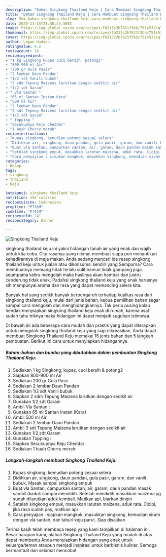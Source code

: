 ```yaml
---
description: "Bahan Singkong Thailand Keju | Cara Membuat Singkong Thailand Keju Yang Menggugah Selera"
title: "Bahan Singkong Thailand Keju | Cara Membuat Singkong Thailand Keju Yang Menggugah Selera"
slug: 504-bahan-singkong-thailand-keju-cara-membuat-singkong-thailand-keju-yang-menggugah-selera
date: 2020-11-15T21:58:24.508Z
image: https://img-global.cpcdn.com/recipes/fb213c2b7621f3bb/751x532cq70/singkong-thailand-keju-foto-resep-utama.jpg
thumbnail: https://img-global.cpcdn.com/recipes/fb213c2b7621f3bb/751x532cq70/singkong-thailand-keju-foto-resep-utama.jpg
cover: https://img-global.cpcdn.com/recipes/fb213c2b7621f3bb/751x532cq70/singkong-thailand-keju-foto-resep-utama.jpg
author: Logan Hudson
ratingvalue: 4.2
reviewcount: 14
recipeingredient:
- "1 kg Singkong kupas cuci bersih  potong2"
- "800-900 ml Air"
- "200 gr Gula Pasir"
- "2 lembar Daun Pandan"
- "1/2 sdt Vanili bubuk"
- "2 sdm Tepung Maizena larutkan dengan sedikit air"
- "1/2 sdt Garam"
- " Vla Santan "
- "65 ml Santan Instan Kara"
- "500 ml Air"
- "2 lembar Daun Pandan"
- "3 sdt Tepung Maizena larutkan dengan sedikit air"
- "1/2 sdt Garam"
- " Topping "
- "Secukupnya Keju Cheddar"
- "1 buah Cherry merah"
recipeinstructions:
- "Kupas singkong, kemudian potong sesuai selera"
- "Didihkan air, singkong, daun pandan, gula pasir, garam, dan vanili bubuk. Masak sampai singkong empuk"
- "Buat vla Santan, campurkan santan, air, garam, daun pandan masak sambil diaduk sampai mendidih. Setelah mendidih masukkan maizena yg sudah dilarutkan aduk kembali. Matikan api, biarkan dingin"
- "Setelah singkong empuk, masukkan larutan maizena, aduk rata. Cicipi, jika rasa sudah pas, matikan api"
- "Cara penyajian : siapkan mangkok, masukkan singkong, kemudian siram dengan vla santan, dan taburi keju parut. Siap disajikan"
categories:
- Resep
tags:
- singkong
- thailand
- keju

katakunci: singkong thailand keju 
nutrition: 155 calories
recipecuisine: Indonesian
preptime: "PT16M"
cooktime: "PT41M"
recipeyield: "4"
recipecategory: Dinner

---
```



![Singkong Thailand Keju](https://img-global.cpcdn.com/recipes/fb213c2b7621f3bb/751x532cq70/singkong-thailand-keju-foto-resep-utama.jpg)


singkong thailand keju ini yakni hidangan tanah air yang enak dan wajib untuk kita coba. Cita rasanya yang nikmat membuat siapa pun menantikan kehadirannya di meja makan.
Anda sedang mencari ide resep singkong thailand keju untuk jualan atau dikonsumsi sendiri yang Sempurna? Cara membuatnya memang tidak terlalu sulit namun tidak gampang juga. seumpama keliru mengolah maka hasilnya akan hambar dan justru cenderung tidak enak. Padahal singkong thailand keju yang enak harusnya sih mempunyai aroma dan rasa yang dapat memancing selera kita.



Banyak hal yang sedikit banyak berpengaruh terhadap kualitas rasa dari singkong thailand keju, mulai dari jenis bahan, kedua pemilihan bahan segar sampai cara mengolah dan menghidangkannya. Tak perlu pusing kalau hendak menyiapkan singkong thailand keju enak di rumah, karena asal sudah tahu triknya maka hidangan ini dapat menjadi suguhan istimewa.


Di bawah ini ada beberapa cara mudah dan praktis yang dapat diterapkan untuk mengolah singkong thailand keju yang siap dikreasikan. Anda dapat membuat Singkong Thailand Keju memakai 16 jenis bahan dan 5 langkah pembuatan. Berikut ini cara untuk menyiapkan hidangannya.

<!--inarticleads1-->

##### Bahan-bahan dan bumbu yang dibutuhkan dalam pembuatan Singkong Thailand Keju:

1. Sediakan 1 kg Singkong, kupas, cuci bersih &amp; potong2
1. Siapkan 800-900 ml Air
1. Sediakan 200 gr Gula Pasir
1. Sediakan 2 lembar Daun Pandan
1. Sediakan 1/2 sdt Vanili bubuk
1. Siapkan 2 sdm Tepung Maizena larutkan dengan sedikit air
1. Gunakan 1/2 sdt Garam
1. Ambil  Vla Santan :
1. Gunakan 65 ml Santan Instan (Kara)
1. Ambil 500 ml Air
1. Sediakan 2 lembar Daun Pandan
1. Ambil 3 sdt Tepung Maizena larutkan dengan sedikit air
1. Gunakan 1/2 sdt Garam
1. Gunakan  Topping :
1. Siapkan Secukupnya Keju Cheddar
1. Sediakan 1 buah Cherry merah




<!--inarticleads2-->

##### Langkah-langkah membuat Singkong Thailand Keju:

1. Kupas singkong, kemudian potong sesuai selera
1. Didihkan air, singkong, daun pandan, gula pasir, garam, dan vanili bubuk. Masak sampai singkong empuk
1. Buat vla Santan, campurkan santan, air, garam, daun pandan masak sambil diaduk sampai mendidih. Setelah mendidih masukkan maizena yg sudah dilarutkan aduk kembali. Matikan api, biarkan dingin
1. Setelah singkong empuk, masukkan larutan maizena, aduk rata. Cicipi, jika rasa sudah pas, matikan api
1. Cara penyajian : siapkan mangkok, masukkan singkong, kemudian siram dengan vla santan, dan taburi keju parut. Siap disajikan




Terima kasih telah membaca resep yang kami tampilkan di halaman ini. Besar harapan kami, olahan Singkong Thailand Keju yang mudah di atas dapat membantu Anda menyiapkan hidangan yang enak untuk keluarga/teman ataupun menjadi inspirasi untuk berbisnis kuliner. Semoga bermanfaat dan selamat mencoba!
